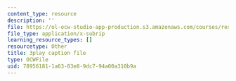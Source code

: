 ```yaml
---
content_type: resource
description: ''
file: https://ol-ocw-studio-app-production.s3.amazonaws.com/courses/res-9-003-brains-minds-and-machines-summer-course-summer-2015/789561811a6303e89dc794a00a310b9a_pquNMjlgPwI.srt
file_type: application/x-subrip
learning_resource_types: []
resourcetype: Other
title: 3play caption file
type: OCWFile
uid: 78956181-1a63-03e8-9dc7-94a00a310b9a
---
```

